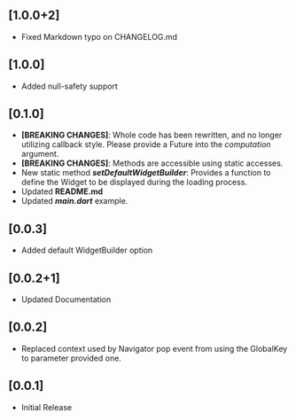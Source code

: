 ## [1.0.0+2]

* Fixed Markdown typo on CHANGELOG.md

## [1.0.0]

* Added null-safety support

## [0.1.0]

* **\[BREAKING CHANGES\]**: Whole code has been rewritten, and no longer utilizing callback style. Please provide a Future into the _computation_ argument.
* **\[BREAKING CHANGES\]**: Methods are accessible using static accesses.
* New static method _**setDefaultWidgetBuilder**_: Provides a function to define the Widget to be displayed during the loading process.
* Updated **README.md**
* Updated _**main.dart**_ example.
 

## [0.0.3]

* Added default WidgetBuilder option

## [0.0.2+1]

* Updated Documentation

## [0.0.2]

* Replaced context used by Navigator pop event from using the GlobalKey to parameter provided one.

## [0.0.1]

* Initial Release
